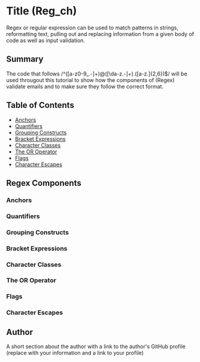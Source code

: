 # Title (Reg_ch)

Regex or regular expression can be used to match patterns in strings, reformatting text, pulling out and replacing information from a given body of code as well as input validation.


## Summary

The code that follows /^([a-z0-9_\.-]+)@([\da-z\.-]+)\.([a-z\.]{2,6})$/ will be used througout this tutorial to show how the components of (Regex) validate emails and to make sure they follow the correct format.


## Table of Contents

- [Anchors](#anchors)
- [Quantifiers](#quantifiers)
- [Grouping Constructs](#grouping-constructs)
- [Bracket Expressions](#bracket-expressions)
- [Character Classes](#character-classes)
- [The OR Operator](#the-or-operator)
- [Flags](#flags)
- [Character Escapes](#character-escapes)

## Regex Components

### Anchors

### Quantifiers

### Grouping Constructs

### Bracket Expressions

### Character Classes

### The OR Operator

### Flags

### Character Escapes

## Author

A short section about the author with a link to the author's GitHub profile (replace with your information and a link to your profile)
